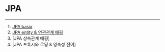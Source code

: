 # JPA

----

1. [JPA basix](readme/README1.md)
2. [JPA entity & 연관관계 매핑](readme/README2.md)
3. [JPA 상속관계 매핑]
4. [JPA 프록시와 로딩 & 영속성 전이]